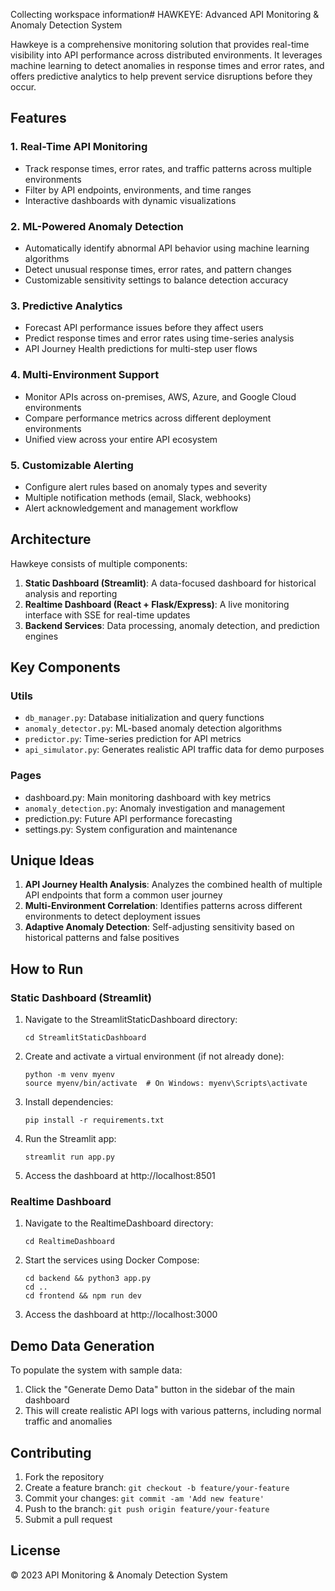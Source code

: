 Collecting workspace information# HAWKEYE: Advanced API Monitoring & Anomaly Detection System

Hawkeye is a comprehensive monitoring solution that provides real-time visibility into API performance across distributed environments. It leverages machine learning to detect anomalies in response times and error rates, and offers predictive analytics to help prevent service disruptions before they occur.

## Features

### 1. Real-Time API Monitoring
- Track response times, error rates, and traffic patterns across multiple environments
- Filter by API endpoints, environments, and time ranges
- Interactive dashboards with dynamic visualizations

### 2. ML-Powered Anomaly Detection
- Automatically identify abnormal API behavior using machine learning algorithms
- Detect unusual response times, error rates, and pattern changes
- Customizable sensitivity settings to balance detection accuracy

### 3. Predictive Analytics
- Forecast API performance issues before they affect users
- Predict response times and error rates using time-series analysis
- API Journey Health predictions for multi-step user flows

### 4. Multi-Environment Support
- Monitor APIs across on-premises, AWS, Azure, and Google Cloud environments
- Compare performance metrics across different deployment environments
- Unified view across your entire API ecosystem

### 5. Customizable Alerting
- Configure alert rules based on anomaly types and severity
- Multiple notification methods (email, Slack, webhooks)
- Alert acknowledgement and management workflow

## Architecture

Hawkeye consists of multiple components:

1. **Static Dashboard (Streamlit)**: A data-focused dashboard for historical analysis and reporting
2. **Realtime Dashboard (React + Flask/Express)**: A live monitoring interface with SSE for real-time updates
3. **Backend Services**: Data processing, anomaly detection, and prediction engines

## Key Components

### Utils

- `db_manager.py`: Database initialization and query functions
- `anomaly_detector.py`: ML-based anomaly detection algorithms
- `predictor.py`: Time-series prediction for API metrics
- `api_simulator.py`: Generates realistic API traffic data for demo purposes

### Pages

- dashboard.py: Main monitoring dashboard with key metrics
- `anomaly_detection.py`: Anomaly investigation and management
- prediction.py: Future API performance forecasting
- settings.py: System configuration and maintenance

## Unique Ideas

1. **API Journey Health Analysis**: Analyzes the combined health of multiple API endpoints that form a common user journey
2. **Multi-Environment Correlation**: Identifies patterns across different environments to detect deployment issues
3. **Adaptive Anomaly Detection**: Self-adjusting sensitivity based on historical patterns and false positives

## How to Run

### Static Dashboard (Streamlit)

1. Navigate to the StreamlitStaticDashboard directory:
   ```
   cd StreamlitStaticDashboard
   ```

2. Create and activate a virtual environment (if not already done):
   ```
   python -m venv myenv
   source myenv/bin/activate  # On Windows: myenv\Scripts\activate
   ```

3. Install dependencies:
   ```
   pip install -r requirements.txt
   ```

4. Run the Streamlit app:
   ```
   streamlit run app.py
   ```

5. Access the dashboard at http://localhost:8501

### Realtime Dashboard

1. Navigate to the RealtimeDashboard directory:
   ```
   cd RealtimeDashboard
   ```

2. Start the services using Docker Compose:
   ```
   cd backend && python3 app.py 
   cd ..
   cd frontend && npm run dev
   ```

3. Access the dashboard at http://localhost:3000

## Demo Data Generation

To populate the system with sample data:

1. Click the "Generate Demo Data" button in the sidebar of the main dashboard
2. This will create realistic API logs with various patterns, including normal traffic and anomalies

## Contributing

1. Fork the repository
2. Create a feature branch: `git checkout -b feature/your-feature`
3. Commit your changes: `git commit -am 'Add new feature'`
4. Push to the branch: `git push origin feature/your-feature`
5. Submit a pull request

## License

© 2023 API Monitoring & Anomaly Detection System